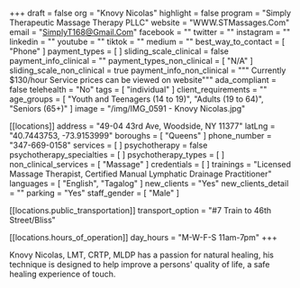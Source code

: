 +++
draft = false
org = "Knovy Nicolas"
highlight = false
program = "Simply Therapeutic Massage Therapy PLLC"
website = "WWW.STMassages.Com"
email = "SimplyT168@Gmail.Com"
facebook = ""
twitter = ""
instagram = ""
linkedin = ""
youtube = ""
tiktok = ""
medium = ""
best_way_to_contact = [ "Phone" ]
payment_types = [ ]
sliding_scale_clinical = false
payment_info_clinical = ""
payment_types_non_clinical = [ "N/A" ]
sliding_scale_non_clinical = true
payment_info_non_clinical = """
Currently $130/hour
Service prices can be viewed on website"""
ada_compliant = false
telehealth = "No"
tags = [ "individual" ]
client_requirements = ""
age_groups = [
  "Youth and Teenagers (14 to 19)",
  "Adults (19 to 64)",
  "Seniors (65+)"
]
image = "/img/IMG_0591 - Knovy Nicolas.jpg"

[[locations]]
address = "49-04 43rd Ave, Woodside, NY 11377"
latLng = "40.7443753, -73.9153999"
boroughs = [ "Queens" ]
phone_number = "347-669-0158"
services = [ ]
psychotherapy = false
psychotherapy_specialties = [ ]
psychotherapy_types = [ ]
non_clinical_services = [ "Massage" ]
credentials = [ ]
trainings = "Licensed Massage Therapist, Certified Manual Lymphatic Drainage Practitioner"
languages = [ "English", "Tagalog" ]
new_clients = "Yes"
new_clients_detail = ""
parking = "Yes"
staff_gender = [ "Male" ]

  [[locations.public_transportation]]
  transport_option = "#7 Train to 46th Street/Bliss"

  [[locations.hours_of_operation]]
  day_hours = "M-W-F-S 11am-7pm"
+++

Knovy Nicolas, LMT, CRTP, MLDP has a passion for natural healing, his technique is designed to help improve a persons' quality of life, a safe healing experience of touch.

